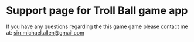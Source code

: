 # Support page for Troll Ball game app 

If you have any questions regarding the this game game please contact me at: sirr.michael.allen@gmail.com